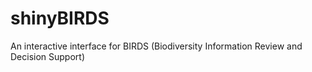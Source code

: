 # shinyBIRDS
An interactive interface for BIRDS (Biodiversity Information Review and Decision Support)
